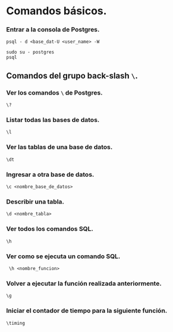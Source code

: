 # Comandos básicos.



### Entrar a la consola de Postgres.

```postgresql
psql - d <base_dat-U <user_name> -W
```

``` postgresql
sudo su - postgres
psql
```



## Comandos del grupo back-slash `\`.

### Ver los comandos `\` de Postgres.

```postgresql
\?
```

### Listar todas las bases de datos.

```postgresql
\l
```

### Ver las tablas de una base de datos.

```postgresql
\dt
```

### Ingresar a otra base de datos.

```postgresql
\c <nombre_base_de_datos>
```

### Describir una tabla.

```postgresql
\d <nombre_tabla>
```

### Ver todos los comandos SQL.

```postgresql
\h
```

### Ver como se ejecuta un comando SQL.

```postgresql
 \h <nombre_funcion>
```

### Volver a ejecutar la función realizada anteriormente.

```postgresql
\g
```

### Iniciar el contador de tiempo para la siguiente función.

```postgresql
\timing
```

